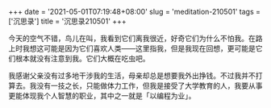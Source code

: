 +++
date = '2021-05-01T07:19:48+08:00'
slug = 'meditation-210501'
tags = ['沉思录']
title = '沉思录210501'
+++

今天的空气不错，鸟儿在叫，我看到它们离我很近，好奇它们为什么不怕我。在路上时我想这可能是因为它们喜欢人类——这里指我，但是我现在回想，更可能是它们根本就没有注意到我。它们大概在吃虫吧。

我感谢父亲没有过多地干涉我的生活，母亲却总是想要我外出挣钱。不过我并不打算去。我没有一技之长，只能做体力工作，但我是接受了大学教育的人，我要从事更能体现我个人智慧的职业，其中之一就是「以编程为业」。
